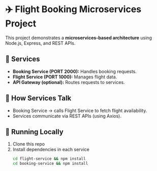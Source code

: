 # ✈️ Flight Booking Microservices Project

This project demonstrates a **microservices-based architecture** using Node.js, Express, and REST APIs.

## 📂 Services
- **Booking Service (PORT 2000):** Handles booking requests.
- **Flight Service (PORT 1000):** Manages flight data.
- **API Gateway (optional):** Routes requests to services.

## 🔗 How Services Talk
- Booking Service → calls Flight Service to fetch flight availability.
- Services communicate via REST APIs (using Axios).

## 🚀 Running Locally
1. Clone this repo
2. Install dependencies in each service
   ```bash
   cd flight-service && npm install
   cd booking-service && npm install

